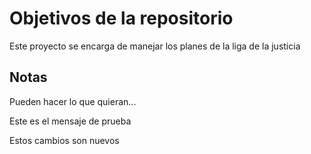 # Objetivos de la repositorio

Este proyecto se encarga de manejar los planes de la liga de la justicia


## Notas
Pueden hacer lo que quieran...

Este es el mensaje de prueba

Estos cambios son nuevos

